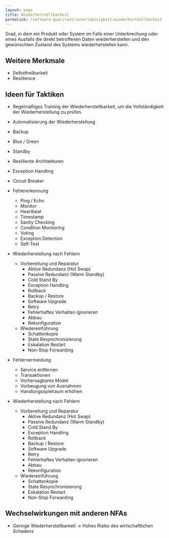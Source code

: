 ```yaml
---
layout: page
title: Wiederherstellbarkeit
permalink: /software-qualitaet/zuverlaessigkeit/wiederherstellbarkeit
---
```


Grad, in dem ein Produkt oder System im Falle einer Unterbrechung oder eines Ausfalls die direkt betroffenen Daten wiederherstellen und den gewünschten Zustand des Systems wiederherstellen kann.

## Weitere Merkmale

* Selbstheilbarkeit
* Resillience

## Ideen für Taktiken

* Regelmäßiges Training der Wiederherstellbarkeit, um die Vollständigkeit der Wiederherstellung zu prüfen.
* Automatisierung der Wiederherstellung
* Backup
* Blue / Green
* Standby
* Resilliente Architekturen
* Exception Handling
* Circuit Breaker

* Fehlererkennung
  * Ping / Echo
  * Monitor
  * Heartbeat
  * Timestamp
  * Sanity Checking
  * Condition Monitoring
  * Voting
  * Exception Detection
  * Self-Test
* Wiederherstellung nach Fehlern
  * Vorbereitung und Reparatur
    * Aktive Redundanz (Hot Swap)
    * Passive Redundanz (Warm Standby)
    * Cold Stand By
    * Exception Handling
    * Rollback
    * Backup / Restore
    * Software Upgrade
    * Retry
    * Fehlerhaftes Verhalten ignorieren
    * Abbau
    * Rekonfiguration
  * Wiedereinführung
    * Schattenkopie 
    * State Resynchronisierung
    * Eskalation Restart
    * Non-Stop Forwarding
* Fehlervermeidung
  * Service entfernen
  * Transaktionen
  * Vorhersagbares Model
  * Vorbeugung von Ausnahmen
  * Handlungsspielraum erhöhen


* Wiederherstellung nach Fehlern
  * Vorbereitung und Reparatur
    * Aktive Redundanz (Hot Swap)
    * Passive Redundanz (Warm Standby)
    * Cold Stand By
    * Exception Handling
    * Rollback
    * Backup / Restore
    * Software Upgrade
    * Retry
    * Fehlerhaftes Verhalten ignorieren
    * Abbau
    * Rekonfiguration
  * Wiedereinführung
    * Schattenkopie
    * State Resynchronisierung
    * Eskalation Restart
    * Non-Stop Forwarding

## Wechselwirkungen mit anderen NFAs

* Geringe Wiederherstellbarkeit -> Hohes Risiko des wirtschaftlichen Schadens

